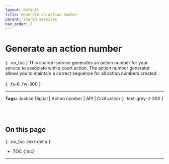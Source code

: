 ```yaml
---
layout: default
title: Generate an action number
parent: Shared services
nav_order: 2
---
```

# Generate an action number
{: .no_toc }
This shared-service generates an action number for your service to associate with a court action. The action number generator allows you to maintain a correct sequence for all action numbers created.
<br><br>
{: .fs-6 .fw-300 }




---
**Tags:** Justice Digital | Action number | API | Civil action
{: .text-grey-lt-300 }

<br><br>

## On this page
{: .no_toc .text-delta }

- TOC
{:toc}


---
